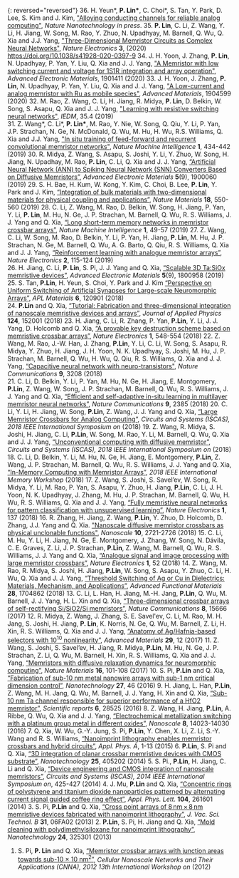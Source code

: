 {: reversed="reversed"}
36. H. Yeun\*, __P. Lin\*__, C. Choi\*, S. Tan, Y. Park, D. Lee, S. Kim and J. Kim, ["Alloying conducting channels for reliable analog computing"](http://plin83.github.io), *Nature Nanotechnology in press*.
35. __P. Lin__, C. Li, Z. Wang, Y. Li, H. Jiang, W. Song, M. Rao, Y. Zhuo, N. Upadhyay, M. Barnell, Q. Wu, Q. Xia and J.J. Yang, ["Three-Dimensional Memristor Circuits as Complex Neural Networks"](https://www.nature.com/articles/s41928-020-0397-9), *Nature Electronics* __3__, (2020) https://doi.org/10.1038/s41928-020-0397-9
34. J. H. Yoon, J. Zhang, __P. Lin__, N. Upadhyay, P. Yan, Y. Liu, Q. Xia and J. J. Yang, ["A Memristor with low switching current and voltage for 1S1R integration and array operation"](https://onlinelibrary.wiley.com/doi/abs/10.1002/aelm.201901411), *Advanced Electronic Materials*, 1901411 (2020)
33. J. H. Yoon, J. Zhang, __P. Lin__, N. Upadhyay, P. Yan, Y. Liu, Q. Xia and J. J. Yang, ["A Low-current and analog memristor with Ru as mobile species"](https://onlinelibrary.wiley.com/doi/abs/10.1002/adma.201904599), *Advanced Materials*, 1904599 (2020)
32. M. Rao, Z. Wang, C. Li, H. Jiang, R. Midya, __P. Lin__, D. Belkin, W. Song, S. Asapu, Q. Xia and J. J. Yang, ["Learning with resistive switching neural networks"](https://ieeexplore.ieee.org/abstract/document/8993465), *IEDM*, 35.4 (2019)  
31. Z. Wang\*, C. Li\*, __P. Lin\*__, M. Rao, Y. Nie, W. Song, Q. Qiu, Y. Li, P. Yan, J.P. Strachan, N. Ge, N. McDonald, Q. Wu, M. Hu, H. Wu, R.S. Williams, Q. Xia and J.J. Yang, ["In situ training of feed-forward and recurrent convolutional memristor networks"](https://www.nature.com/articles/s42256-019-0089-1), *Nature Machine Intelligence* __1__, 434-442 (2019)
30. R. Midya, Z. Wang, S. Asapu, S. Joshi, Y. Li, Y. Zhuo, W. Song, H. Jiang, N. Upadhay, M. Rao, __P. Lin__, C. Li, Q. Xia and J. J. Yang, [“Artificial Neural Network (ANN) to Spiking Neural Network (SNN) Converters Based on Diffusive Memristors”](https://onlinelibrary.wiley.com/doi/10.1002/aelm.201900060), *Advanced Electronic Materials* __5__(9), 1900060 (2019)
29. S. H. Bae, H. Kum, W. Kong, Y. Kim, C. Choi, B. Lee, __P. Lin__, Y. Park and J. Kim, [“Integration of bulk materials with two-dimensional materials for physical coupling and applications”](https://www.nature.com/articles/s41563-019-0335-2), *Nature Materials* __18__, 550-560 (2019)
28. C. Li, Z. Wang, M. Rao, D. Belkin, W. Song, H. Jiang, P. Yan, Y. Li, __P. Lin__, M. Hu, N. Ge, J. P. Strachan, M. Barnell, Q. Wu, R. S. Williams, J. J. Yang and Q. Xia, [“Long short-term memory networks in memristor crossbar arrays”](https://www.nature.com/articles/s42256-018-0001-4), *Nature Machine Intelligence* __1__, 49-57 (2019)
27. Z. Wang, C. Li, W. Song, M. Rao, D. Belkin, Y. Li, P. Yan, H. Jiang, __P. Lin__, M. Hu, J. P. Strachan, N. Ge, M. Barnell, Q. Wu, A. G. Barto, Q. Qiu, R. S. Williams, Q. Xia and J. J. Yang, [“Reinforcement learning with analogue memristor arrays”](https://www.nature.com/articles/s41928-019-0221-6), *Nature Electronics* __2__, 115-124 (2019)  
26. H. Jiang, C. Li, __P. Lin__, S. Pi, J. J. Yang and Q. Xia, [“Scalable 3D Ta:SiOx memristive devices”](https://onlinelibrary.wiley.com/doi/10.1002/aelm.201800958), *Advanced Electronic Materials* __5__(9), 1800958 (2019)
25. S. Tan, __P.Lin__, H. Yeun, S. Choi, Y. Park and J. Kim [“Perspective on Uniform Switching of Artificial Synapses for Large-scale Neuromorphic Arrays”](https://aip.scitation.org/doi/10.1063/1.5049137), *APL Materials* __6__, 120901 (2018)  
24. __P.Lin__ and Q. Xia, [“Tutorial: Fabrication and three-dimensional integration of nanoscale memristive devices and arrays”](https://aip.scitation.org/doi/10.1063/1.5038109), *Journal of Applied Physics* __124__, 152001 (2018)
23. H. Jiang, C. Li, R. Zhang, P. Yan, __P.Lin__, Y. Li, J. J. Yang, D. Holcomb and Q. Xia, [“A provable key destruction scheme based on memristive crossbar arrays”](https://www.nature.com/articles/s41928-018-0146-5), *Nature Electronics* __1__, 548-554 (2018)
22. Z. Wang, M. Rao, J.-W. Han, J. Zhang, __P.Lin__, Y. Li, C. Li, W. Song, S. Asapu, R. Midya, Y. Zhuo, H. Jiang, J. H. Yoon, N. K. Upadhyay, S. Joshi, M. Hu, J. P. Strachan, M. Barnell, Q. Wu, H. Wu, Q. Qiu, R. S. Williams, Q. Xia and J. J. Yang, [“Capacitive neural network with neuro-transistors"](https://www.nature.com/articles/s41467-018-05677-5), *Nature Communications* __9__, 3208 (2018)  
21. C. Li, D. Belkin, Y. Li, P. Yan, M. Hu, N. Ge, H. Jiang, E. Montgomery, __P.Lin__, Z. Wang, W. Song, J. P. Strachan, M. Barnell, Q. Wu, R. S. Williams, J. J. Yang and Q. Xia, [“Efficient and self-adaptive in-situ learning in multilayer memristor neural networks”](https://www.nature.com/articles/s41467-018-04484-2), *Nature Communications* __9__, 2385 (2018)
20. C. Li, Y. Li, H. Jiang, W. Song, __P.Lin__, Z. Wang, J. J. Yang and Q. Xia, [“Large Memristor Crossbars for Analog Computing”](https://ieeexplore.ieee.org/document/8351877/), *Circuits and Systems (ISCAS), 2018 IEEE International Symposium on* (2018)
19. Z. Wang, R. Midya, S. Joshi, H. Jiang, C. Li, __P.Lin__, W. Song, M. Rao, Y. Li, M. Barnell, Q. Wu, Q. Xia and J. J. Yang, [“Unconventional computing with diffusive memristor”](https://ieeexplore.ieee.org/document/8351882), *Circuits and Systems (ISCAS), 2018 IEEE International Symposium on* (2018)
18. C. Li, D. Belkin, Y. Li, M. Hu, N. Ge, H. Jiang, E. Montgomery, __P.Lin__, Z. Wang, J. P. Strachan, M. Barnell, Q. Wu, R. S. Williams, J. J. Yang and Q. Xia, [“In-Memory Computing with Memristor Arrays”](https://ieeexplore.ieee.org/document/8388838), *2018 IEEE International Memory Workshop* (2018)
17. Z. Wang, S. Joshi, S. Savel’ev, W. Song, R. Midya, Y. Li, M. Rao, P. Yan, S. Asapu, Y. Zhuo, H. Jiang, __P.Lin__, C. Li, J. H. Yoon, N. K. Upadhyay, J. Zhang, M. Hu, J. P. Strachan, M. Barnell, Q. Wu, H. Wu, R. S. Williams, Q. Xia and J. J. Yang, [“Fully memristive neural networks for pattern classification with unsupervised learning”](https://www.nature.com/articles/s41928-018-0023-2),  *Nature Electronics* __1__, 137 (2018)
16. R. Zhang, H. Jiang, Z. Wang, __P.Lin__, Y. Zhuo, D. Holcomb, D. Zhang, J.J. Yang and Q. Xia. ["Nanoscale diffusive memristor crossbars as physical unclonable functions"](https://pubs.rsc.org/en/content/articlelanding/2018/nr/c7nr06561b#!divAbstract), *Nanoscale* __10__, 2721-2726 (2018)
15. C. Li, M. Hu, Y. Li, H. Jiang, N. Ge, E. Montgomery, J. Zhang, W. Song, N. Dávila, C. E. Graves, Z. Li, J. P. Strachan, __P.Lin__, Z. Wang, M. Barnell, Q. Wu, R. S. Williams, J. J. Yang and Q. Xia, [“Analogue signal and image processing with large memristor crossbars”](https://www.nature.com/articles/s41928-017-0002-z/), *Nature Electronics* __1__, 52 (2018)
14.  Z. Wang, M. Rao, R. Midya, S. Joshi, H. Jiang, __P.Lin__, W. Song, S. Asapu, Y. Zhuo, C. Li, H. Wu, Q. Xia and J. J. Yang, [“Threshold Switching of Ag or Cu in Dielectrics: Materials, Mechanism, and Applications”](https://onlinelibrary.wiley.com/doi/full/10.1002/adfm.201704862), *Advanced Functional Materials* __28__, 1704862 (2018)
13.	C. Li, L. Han, H. Jiang, M.-H. Jang, __P.Lin__, Q. Wu, M. Barnell, J. J. Yang, H. L. Xin and Q. Xia, [“Three-dimensional crossbar arrays of self-rectifying Si/SiO2/Si memristors”](https://www.nature.com/articles/ncomms15666), *Nature Communications* __8__, 15666 (2017)
12. R. Midya, Z. Wang, J. Zhang, S. E. Savel'ev, C. Li, M. Rao, M. H. Jang, S. Joshi, H. Jiang, __P. Lin__, K. Norris, N. Ge, Q. Wu, M. Barnell, Z. Li, H. Xin, R. S. Williams, Q. Xia and J. J. Yang, [“Anatomy of Ag/Hafnia-based selectors with 10<sup>10</sup> nonlinearity”](https://onlinelibrary.wiley.com/doi/full/10.1002/adma.201604457), *Advanced Materials* __29__, 12 (2017)
11. Z. Wang, S. Joshi, S. Savel’ev, H. Jiang, R. Midya, __P.Lin__, M. Hu, N. Ge, J. P. Strachan, Z. Li, Q. Wu, M. Barnell, H. Xin, R. S. Williams, Q. Xia and J. J. Yang, [“Memristors with diffusive relaxation dynamics for neuromorphic computing”](https://www.nature.com/articles/nmat4756), *Nature Materials* __16__, 101-108 (2017)
10. S. Pi, __P.Lin__ and Q. Xia, [“Fabrication of sub-10 nm metal nanowire arrays with sub-1 nm critical dimension control”](https://iopscience.iop.org/article/10.1088/0957-4484/27/46/464004/meta), *Nanotechnology* __27__, 46 (2016)
9. H. Jiang, L. Han, __P.Lin__, Z. Wang, M. H. Jang, Q. Wu, M. Barnell, J. J. Yang, H. Xin and Q. Xia, [“Sub-10 nm Ta channel responsible for superior performance of a HfO2 memristor”](https://www.nature.com/articles/srep28525), *Scientific reports* __6__, 28525 (2016)
8. Z. Wang, H. Jiang, __P.Lin__, A. Ribbe, Q. Wu, Q. Xia and J. J. Yang, [“Electrochemical metallization switching with a platinum group metal in different oxides”](https://pubs.rsc.org/en/content/articlelanding/2016/NR/c6nr01085g), *Nanoscale* __8__, 14023-14030 (2016)
7. Q. Xia, W. Wu, G.-Y. Jung, S. Pi, __P.Lin__, Y. Chen, X. Li, Z. Li, S.-Y. Wang and R. S. Williams, [“Nanoimprint lithography enables memristor crossbars and hybrid circuits”](https://link.springer.com/article/10.1007/s00339-015-9038-y), *Appl. Phys. A*, 1-13 (2015)
6. __P.Lin__, S. Pi and Q. Xia, [“3D integration of planar crossbar memristive devices with CMOS substrate”](https://iopscience.iop.org/article/10.1088/0957-4484/25/40/405202), *Nanotechnology* __25__, 405202 (2014) 
5. S. Pi., __P.Lin__, H. Jiang, C. Li and Q. Xia, [“Device engineering and CMOS integration of nanoscale memristors”](https://ieeexplore.ieee.org/document/6865156), *Circuits and Systems (ISCAS), 2014 IEEE International Symposium on*, 425-427 (2014)
4. J. Mu, __P.Lin__ and Q. Xia, [“Concentric rings of polystyrene and titanium dioxide nanoparticles patterned by alternating current signal guided coffee ring effect”](https://aip.scitation.org/doi/full/10.1063/1.4886138), *Appl. Phys. Lett.* __104__, 261601 (2014)
3. S. Pi, __P.Lin__ and Q. Xia, [“Cross point arrays of 8 nm × 8 nm memristive devices fabricated with nanoimprint lithography”](https://avs.scitation.org/doi/10.1116/1.4827021), *J. Vac. Sci. Technol. B* __31__, 06FA02 (2013)
2. __P.Lin__, S. Pi, H. Jiang and Q. Xia, [“Mold cleaning with polydimethylsiloxane for nanoimprint lithography”](https://www.ncbi.nlm.nih.gov/pubmed/23863298), *Nanotechnology* __24__, 325301 (2013)
1. S. Pi, __P. Lin__ and Q. Xia, [“Memristor crossbar arrays with junction areas towards sub-10 × 10 nm<sup>2</sup>”](https://ieeexplore.ieee.org/abstract/document/6331452), *Cellular Nanoscale Networks and Their Applications (CNNA), 2012 13th International Workshop on* (2012)
